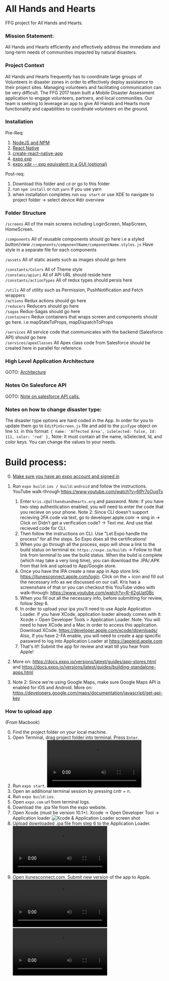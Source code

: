 # All Hands and Hearts

FFG project for All Hands and Hearts.

### Mission Statement:

All Hands and Hearts efficiently and effectively address the immediate and long-term needs of communities impacted by natural disasters.

### Project Context

All Hands and Hearts frequently has to coordinate large groups of Volunteers in disaster zones in order to effectively deploy assistance to their project sites. Managing volunteers and facilitating communication can be very difficult. The FFG 2017 team built a Mobile Disaster Assessment application to engage volunteers, partners, and local communities. Our team is seeking to leverage an app to give All Hands and Hearts more functionality and capabilities to coordinate volunteers on the ground.

### Installation

Pre-Req:

1.  [NodeJS and NPM](https://nodejs.org/en/)
2.  [React Native](https://facebook.github.io/react-native/)
3.  [create-react-native-app](https://github.com/react-community/create-react-native-app)
4.  [expo _exp_](https://docs.expo.io/versions/latest/workflow/exp-cli)
5.  [expo _xde_ -- exp equivalent in a GUI (optional)](https://expo.io/tools#xde)

Post-req:

1.  Download this folder and `cd` or go to this folder
2.  run `npm install` or run `yarn` if you use yarn
3.  when installation completes run `exp start` or use XDE to navigate to project folder -> select device
    #dir overview

### Folder Structure

`/screens` All of the main screens including LoginScreen, MapScreen, HomeScreen.

`/components` All of reusable components should go here i.e a styled button/view
`/components/componentName/componentName.styles.js` Have style in a separate file for each components

`/assets` All of static assets such as images should go here

`/constants/Colors` All of Theme style
<br/>`/constans/apiuri` All of API URL should reside here
<br/>`/constants/actionTypes` All of redux types should persis here

`/utils` All of utility such as Permission, PushNotification and Fetch wrappers
<br/>`/actions` Redux actions should go here
<br/>`/reducers` Reducers should go here
<br/>`/sagas` Redux-Sagas should go here
<br/>`/containers` Redux containers that wraps screen and components should go here. i.e mapStateToProps, mapDispatchToProps

`/services` All service code that communicates with the backend (Salesforce API) should go here
<br/>`/services/apexClasses` All Apex class code from Salesforce should be created here in parallel for reference.

### High Level Application Architecture

GOTO: [Architecture](HAD.png)

### Notes On Salesforce API

GOTO: [Note on salesforce API calls.](API_Notes.md)

### Notes on how to change disaster type:

The disaster type options are hard coded in the App. In order for you to update them go to `EditPinScreen.js` file and add to the `pinType` object on line `53`. in this format: `{ name: 'Affected Area', isSelected: false, Id: 111, color: 'red' },`
Note: It must contain all the name, isSelected, Id, and color keys. You can change the values to your needs.

# Build process:

0.  [Make sure you have an expo account and signed in](https://expo.io/signup)
1.  Run `expo build:ios / build:android` and follow the instructions. YouTube walk-through https://www.youtube.com/watch?v=6IPr7oOugTs

    1.  Enter `kris.c@allhandsandhearts.org` and password. Note: if you have two-step authentication enabled, you will need to enter the code that you recieve on your phone. Note 2: Since CLI doesn't support recieving 2FA code via text, go to developer.apple.com -> sing in -> Click on Didn’t get a verification code? -> Text me. And use that recieved code for CLI.
    2.  Then follow the instructions on CLI. Use "Let Expo handle the process" for all the steps. So Expo does all the certifications!
    3.  When you go through all the process, expo will show a link to the build status on terminal ex: `https://expo.io/builds` -> Follow to that link from terminal to see the build status. When the build is complete (which may take a very long time), you can download the .IPA/.APK from that link and upload to App/Google store.
    4.  Once you have the IPA create a new app in App store link: https://itunesconnect.apple.com/login. Click on the + icon and fill out the necessary info as we discussed on our call. Kris has a screenshare of that or you can checkout this YouTube video with walk-through: https://www.youtube.com/watch?v=R-62gUat0Bc
    5.  When you fill out all the necessary info, before submitting for review, follow Step 6.
    6.  In order to upload your ipa you'll need to use Apple Application Loader. If you have XCode, application loader already comes with it: Xcode > Open Developer Tools > Application Loader.
        Note: You will need to have XCode and a Mac in order to access this application. Download XCode: https://developer.apple.com/xcode/downloads/
        Also, If you have 2-FA enable, you will need to create a app specific password to log into Application Loader at https://appleid.apple.com
    7.  That's it!! Submit the app for review and wait till you hear from Apple!

1.  More on: https://docs.expo.io/versions/latest/guides/app-stores.html and https://docs.expo.io/versions/latest/guides/building-standalone-apps.html
1.  Note 2: Since we're using Google Maps, make sure Google Maps API is enabled for iOS and Android. More on: https://developers.google.com/maps/documentation/javascript/get-api-key

### How to upload app

(From Macbook)

0. Find the project folder on your local machine.
1. Open Terminal, drag project folder into terminal. Press `Enter`.
1. Run `expo start`.
   ![Terminal screen recording](https://github.com/nataliedunn03/AllHandsAndHearts/blob/develop/documentation/upload_0.mov)
1. Open an additional terminal session by pressing cntr + n.
1. Run `expo build:ios`.
1. Open `expo.com` url from terminal logs.
1. Download the .ipa file from the expo website.
1. Open Xcode (must be version 10.1+). Xcode -> Open Developer Tool -> Application loader
   ![Xcode & Application Loader screen shot](https://github.com/nataliedunn03/AllHandsAndHearts/blob/develop/documentation/upload_1.png)
1. Upload downloaded .ipa file from step 6 to the Application Loader.
   ![Xcode & Application Loader](https://github.com/nataliedunn03/AllHandsAndHearts/blob/develop/documentation/upload_2.mov)
1. Open itunesconnect.com. Submit new version of the app to Apple.
   ![iTunesConnect submit new AppStore version](https://github.com/nataliedunn03/AllHandsAndHearts/blob/develop/documentation/upload_3.mov)
   ![iTunesConnect submit new TestFlight version](https://github.com/nataliedunn03/AllHandsAndHearts/blob/develop/documentation/upload_4.mov)
